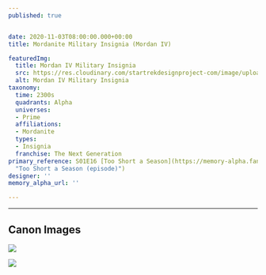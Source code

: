 ```yaml
---
published: true


date: 2020-11-03T08:00:00.000+00:00
title: Mordanite Military Insignia (Mordan IV)

featuredImg:
  title: Mordan IV Military Insignia
  src: https://res.cloudinary.com/startrekdesignproject-com/image/upload/v1605141082/MordanIV-MilitaryInsignia.png
  alt: Mordan IV Military Insignia
taxonomy:
  time: 2300s
  quadrants: Alpha
  universes:
  - Prime
  affiliations:
  - Mordanite
  types:
  - Insignia
  franchise: The Next Generation
primary_reference: S01E16 [Too Short a Season](https://memory-alpha.fandom.com/wiki/Too_Short_a_Season_(episode)
  "Too Short a Season (episode)")
designer: ''
memory_alpha_url: ''

---
```

___
## Canon Images

![](https://res.cloudinary.com/startrekdesignproject-com/image/upload/v1605141083/tooshortaseason_hd_412.jpg)

![](https://res.cloudinary.com/startrekdesignproject-com/image/upload/v1605141082/MordanIVMilitaryInsignia_TooShortASeason.jpg)
